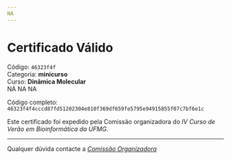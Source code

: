 ```yaml
---
NA
---
```


# Certificado Válido

Código: `46323f4f`<br>
Categoria: **minicurso**<br>
Curso: **Dinâmica Molecular**<br>
NA
NA
NA


Código completo: `46323f4f4cccd87fd51202304e810f369df659fe5795e94915855f07c7bf6e1c`


Este certificado foi expedido pela Comissão organizadora do *IV Curso de Verão em Bioinformática da UFMG*.

----

Qualquer dúvida contacte a [_Comissão Organizadora_](<mailto:cursobioinfoufmg@gmail.com$subject=[Certificados]>)

